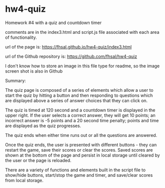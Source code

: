 # hw4-quiz
Homework #4 with a quiz and countdown timer

comments are in the index3.html and script.js file associated with each area of functionality. 

url of the page is: https://fhsal.github.io/hw4-quiz/index3.html

url of the Github repository is:  https://github.com/fhsal/hw4-quiz

I don't know how to store an image in this file type for readme, so the image screen shot is also in Github


Summary: 

The quiz page is composed of a series of elements which allow a user to start the quiz by hitting a button and then responding to questions which are displayed above a series of answer choices that they can click on.

The quiz is timed at 120 second and a countdown timer is displayed in the upper right.   If the user selects a correct answer, they will get 10 points; an incorrect answer is -5 points and a 20 second time penalty;  points and time are displayed as the quiz progresses.  

The quiz ends when either time runs out or all the questions are answered. 

Once the quiz ends, the user is presented with different buttons - they can restart the game, save their scores or clear the scores.  Saved scores are shown at the bottom of the page and persist in local storage until cleared by the user or the page is reloaded. 

There are a variety of functions and elements built in the script file to show/hide buttons, start/stop the game and timer, and save/clear scores from local storage. 











